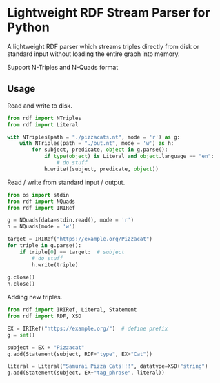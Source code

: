 # Lightweight RDF Stream Parser for Python

A lightweight RDF parser which streams triples directly from disk or standard
input without loading the entire graph into memory.

Support N-Triples and N-Quads format

## Usage

Read and write to disk.

```python
from rdf import NTriples
from rdf import Literal

with NTriples(path = "./pizzacats.nt", mode = 'r') as g:
    with NTriples(path = "./out.nt", mode = 'w') as h:
        for subject, predicate, object in g.parse():
            if type(object) is Literal and object.language == "en":
                # do stuff
            h.write((subject, predicate, object))
```

Read / write from standard input / output.

```python
from os import stdin
from rdf import NQuads
from rdf import IRIRef

g = NQuads(data=stdin.read(), mode = 'r')
h = NQuads(mode = 'w')

target = IRIRef("https://example.org/Pizzacat")
for triple in g.parse():
    if triple[0] == target:  # subject
        # do stuff
        h.write(triple)
        
g.close()
h.close()
```

Adding new triples.

```python
from rdf import IRIRef, Literal, Statement
from rdf import RDF, XSD

EX = IRIRef("https://example.org/")  # define prefix
g = set()

subject = EX + "Pizzacat"
g.add(Statement(subject, RDF+"type", EX+"Cat"))

literal = Literal("Samurai Pizza Cats!!!", datatype=XSD+"string")
g.add(Statement(subject, EX+"tag_phrase", literal))
```
